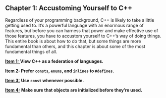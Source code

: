 ## Chapter 1: Accustoming Yourself to C++
Regardless of your programming background, C++ is likely to take a
little getting used to. It’s a powerful language with an enormous range
of features, but before you can harness that power and make effective
use of those features, you have to accustom yourself to C++’s way of
doing things. This entire book is about how to do that, but some
things are more fundamental than others, and this chapter is about
some of the most fundamental things of all. 

[**Item 1:** ](https://sahibyar.gitbooks.io/effective-cpp-summary/content/chapter-1-accustoming-yourself-to-c-++/item-1.html) **View C++ as a federation of languages.**

[**Item 2:**](https://sahibyar.gitbooks.io/effective-cpp-summary/content/chapter-1-accustoming-yourself-to-c-++/item-2.html) <b>Prefer `consts`, `enums`, and `inlines` to `#defines`.</b>

[**Item 3:**](https://sahibyar.gitbooks.io/effective-cpp-summary/content/chapter-1-accustoming-yourself-to-c-++/item-3.html) <b>Use `const` whenever possible.</b>

[**Item 4:**](https://sahibyar.gitbooks.io/effective-cpp-summary/content/chapter-1-accustoming-yourself-to-c-++/item-4.html) <b>Make sure that objects are initialized before
they’re used.</b>